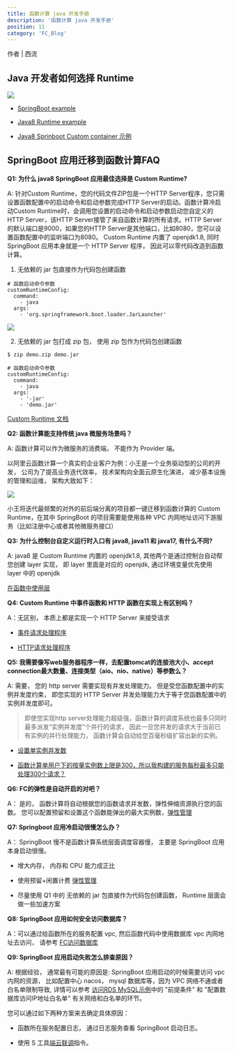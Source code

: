 ```yaml
---
title: 函数计算 java 开发手册
description: '函数计算 java 开发手册'
position: 11
category: 'FC_Blog'
---
```


作者 | 西流

## Java 开发者如何选择 Runtime

![](https://img.alicdn.com/imgextra/i3/O1CN016pMJBK1lCCkGkaL6U_!!6000000004782-2-tps-1627-333.png)

- [SpringBoot example](https://github.com/devsapp/start-web-framework/tree/master/web-framework/java/springboot/src)

- [Java8 Runtime example](https://github.com/devsapp/start-fc/tree/main/event-function/fc-event-java8/src)

- [Java8 Sprinboot Custom container 示例](https://docs.serverless-devs.com/blog/readme#java-springboot-%E7%B3%BB%E5%88%97)


## SpringBoot 应用迁移到函数计算FAQ

**Q1: 为什么 java8 SpringBoot 应用最佳选择是 Custom Runtime?**

A:  针对Custom Runtime，您的代码文件ZIP包是一个HTTP Server程序，您只需设置函数配置中的启动命令和启动参数完成HTTP Server的启动。函数计算冷启动Custom Runtime时，会调用您设置的启动命令和启动参数启动您自定义的HTTP Server，该HTTP Server接管了来自函数计算的所有请求。HTTP Server的默认端口是9000，如果您的HTTP Server是其他端口，比如8080，您可以设置函数配置中的监听端口为8080。 Custom Runtime 内置了 openjdk1.8,  同时 SpringBoot 应用本身就是一个 HTTP Server 程序， 因此可以零代码改造到函数计算。

1.  无依赖的 jar 包直接作为代码包创建函数

```
# 函数启动命令参数
customRuntimeConfig:
  command:
    - java
  args:
    - 'org.springframework.boot.loader.JarLauncher'
```
![](https://img.alicdn.com/imgextra/i4/O1CN01kxfCN81FBgas6thjt_!!6000000000449-2-tps-1388-771.png)

2.  无依赖的 jar 包打成 zip 包， 使用 zip 包作为代码包创建函数 

```
$ zip demo.zip demo.jar
	
# 函数启动命令参数
customRuntimeConfig:
  command:
    - java 
  args:
    - '-jar'
    - 'demo.jar'	
```

[Custom Runtime 文档](https://help.aliyun.com/document_detail/425055.html)

**Q2: 函数计算能支持传统 java 微服务场景吗？**

A: 函数计算可以作为微服务的消费端， 不能作为 Provider 端。

以阿里云函数计算一个真实的企业客户为例：小王是一个业务驱动型的公司的开发， 公司为了提高业务迭代效率， 技术架构向全面云原生化演进， 减少基本设施的管理和运维， 架构大致如下：

![](https://img.alicdn.com/imgextra/i1/O1CN018FtXpy1tQPyWERMHy_!!6000000005896-2-tps-1508-1378.png)

小王将迭代最频繁的对外的前后端分离的项目都一键迁移到函数计算的 Custom Runtime，在其中 SpringBoot 的项目需要能使用各种 VPC 内网地址访问下游服务（比如注册中心或者其他微服务接口）

**Q3: 为什么控制台自定义运行时入口有 java8, java11 和 java17,  有什么不同?**

A: java8 是 Custom Runtime 内置的 openjdk1.8, 其他两个是通过控制台自动帮您创建 layer 实现， 即 layer 里面是对应的 openjdk,  通过环境变量优先使用  layer 中的 openjdk

[在函数中使用层](https://help.aliyun.com/document_detail/193057.html)

**Q4: Custom Runtime 中事件函数和 HTTP 函数在实现上有区别吗？**

A：无区别， 本质上都是实现一个 HTTP Server 来接受请求

- [事件请求处理程序](https://help.aliyun.com/document_detail/191342.html)

- [HTTP请求处理程序](https://help.aliyun.com/document_detail/191345.html)


**Q5: 我需要像写web服务器程序一样，去配置tomcat的连接池大小、accept connection最大数量、连接类型（aio、nio、native）等参数么？**

A: 需要， 您的 http server 需要实现有并发处理能力。 但是受您函数配置中的实例并发度约束， 即您实现的 HTTP Server 并发处理能力大于等于您函数配置中的实例并发度即可。
> 即使您实现http server处理能力超级强，函数计算的调度系统也最多只同时最多派发“实例并发度”个并行的请求， 因此一旦您并发的请求大于当前已有实例的并行处理能力， 函数计算会自动给您百毫秒级扩容出新的实例。

- [设置单实例并发数](https://help.aliyun.com/document_detail/181603.html)

- [函数计算单用户下的按量实例数上限是300，所以我构建的服务每秒最多只能处理300个请求？](https://help.aliyun.com/document_detail/181820.htm)

**Q6: FC的弹性是自动开启的对吧？**

A： 是的， 函数计算将自动根据您的函数请求并发数，弹性伸缩资源执行您的函数。 您可以配置预留和设置这个函数能弹出的最大实例数，[弹性管理](https://help.aliyun.com/document_detail/185038.html)

**Q7:  Springboot 应用冷启动很慢怎么办？**

A： SpringBoot 慢不是函数计算系统层面调度容器慢， 主要是 SpringBoot 应用本身启动很慢。

- 增大内存， 内存和 CPU 能力成正比

- 使用预留+闲置计费  [弹性管理](https://help.aliyun.com/document_detail/185038.html)

- 尽量使用 Q1 中的 无依赖的 jar 包直接作为代码包创建函数， Runtime 层面会做一些加速方案

**Q8:  SpringBoot 应用如何安全访问数据库？**

A：可以通过给函数所在的服务配置 vpc,  然后函数代码中使用数据库 vpc 内网地址去访问， 请参考 [FC访问数据库](https://help.aliyun.com/document_detail/84514.html)


**Q9:  SpringBoot 应用启动失败怎么排查原因？**

A: 根据经验， 通常最有可能的原因是: SpringBoot 应用启动的时候需要访问 vpc 内网的资源， 比如配置中心 nacos， mysql 数据库等，因为 VPC 网络不通或者白名单限制导致, 详情可以参考 [访问RDS MySQL示例](https://help.aliyun.com/document_detail/147916.html)中的 "前提条件" 和 "配置数据库访问IP地址白名单" 有关网络和白名单的环节。

您可以通过如下两种方案来去确定具体原因：

- 函数所在服务配置日志， 通过日志服务查看 SpringBoot 启动日志。

- 使用 S 工具[端云联调](https://docs.serverless-devs.com/fc/command/proxied)指令。
